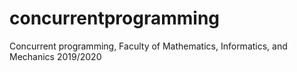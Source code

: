 # concurrentprogramming
Concurrent programming, Faculty of Mathematics, Informatics, and Mechanics 2019/2020
